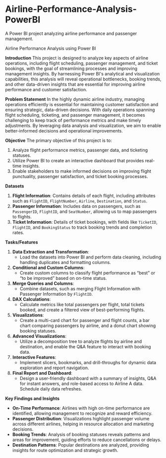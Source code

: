 # Airline-Performance-Analysis-PowerBI
A Power BI project analyzing airline performance and passenger management.

Airline Performance Analysis using Power BI

**Introduction**
This project is designed to analyze key aspects of airline operations, including flight scheduling, passenger management, and ticket bookings, with the goal of streamlining processes and improving management insights. By harnessing Power BI's analytical and visualization capabilities, this analysis will reveal operational bottlenecks, booking trends, and other data-driven insights that are essential for improving airline performance and customer satisfaction.

**Problem Statement**
In the highly dynamic airline industry, managing operations efficiently is essential for maintaining customer satisfaction and ensuring strategic, data-driven decisions. With daily operations spanning flight scheduling, ticketing, and passenger management, it becomes challenging to keep track of performance metrics and make timely adjustments. By leveraging data analysis and visualization, we aim to enable better-informed decisions and operational improvements.

**Objective**
The primary objective of this project is to:
1. Analyze flight performance metrics, passenger data, and ticketing statuses.
2. Utilize Power BI to create an interactive dashboard that provides real-time insights.
3. Enable stakeholders to make informed decisions on improving flight punctuality, passenger satisfaction, and ticket booking processes.

**Datasets**
1. **Flight Information**: Contains details of each flight, including attributes such as `FlightID`, `FlightNumber`, `Airline`, `Destination`, and `Status`.
2. **Passenger Information**: Includes data on passengers, such as `PassengerID`, `FlightID`, and `SeatNumber`, allowing us to map passengers to flights.
3. **Ticket Information**: Details of ticket bookings, with fields like `TicketID`, `FlightID`, and `BookingStatus` to track booking trends and completion rates.

**Tasks/Features**
1. **Data Extraction and Transformation**: 
   - Load the datasets into Power BI and perform data cleaning, including handling duplicates and formatting columns.
2. **Conditional and Custom Columns**: 
   - Create custom columns to classify flight performance as “best” or “to be improved” based on on-time status.
3. **Merge Queries and Columns**: 
   - Combine datasets, such as merging Flight Information with Passenger Information by `FlightID`.
4. **DAX Calculations**:
   - Calculate metrics like total passengers per flight, total tickets booked, and create a filtered view of best-performing flights.
5. **Visualizations**:
   - Create a multi-card chart for passenger and flight counts, a bar chart comparing passengers by airline, and a donut chart showing booking statuses.
6. **Advanced Visualizations**:
   - Utilize a decomposition tree to analyze flights by airline and destination, and enable the Q&A feature to interact with booking data.
7. **Interactive Features**:
   - Implement slicers, bookmarks, and drill-throughs for dynamic data exploration and report navigation.
8. **Final Report and Dashboard**:
   - Design a user-friendly dashboard with a summary of insights, Q&A for instant answers, and role-based access to Airline A data. Schedule daily data refreshes.

**Key Findings and Insights**
- **On-Time Performance**: Airlines with high on-time performance are identified, allowing management to recognize and reward efficiency.
- **Passenger Distribution**: Visualizations highlight passenger volume across different airlines, helping in resource allocation and marketing decisions.
- **Booking Trends**: Analysis of booking statuses reveals patterns and areas for improvement, guiding efforts to reduce cancellations or delays.
- **Destination Patterns**: Popular destinations are analyzed, providing insights for route optimization and strategic growth.
